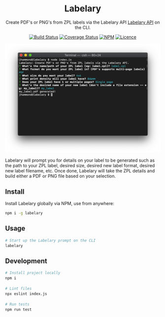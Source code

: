 <div align="center">

# Labelary

Create PDF's or PNG's from ZPL labels via the Labelary API [Labelary API](http://labelary.com/service.html) on the CLI.

[![Build Status](https://travis-ci.com/justintime50/labelary.svg?branch=master)](https://travis-ci.com/justintime50/labelary)
[![Coverage Status](https://coveralls.io/repos/github/Justintime50/labelary/badge.svg?branch=master)](https://coveralls.io/github/Justintime50/labelary?branch=master)
[![NPM](https://img.shields.io/npm/v/labelary)](https://www.npmjs.com/package/labelary)
[![Licence](https://img.shields.io/github/license/justintime50/labelary)](https://opensource.org/licenses/mit-license.php)

<img src="assets/showcase.png" alt="Showcase">

</div>

Labelary will prompt you for details on your label to be generated such as the path to your ZPL label, desired size, desired new label format, desired new label filename, etc. Once done, Labelary will take the ZPL details and build either a PDF or PNG file based on your selection.

## Install

Install Labelary globally via NPM, use from anywhere:

```bash
npm i -g labelary
```

## Usage

```bash
# Start up the Labelary prompt on the CLI
labelary
```

## Development

```bash
# Install project locally
npm i

# Lint files
npx eslint index.js

# Run tests
npm run test
```
